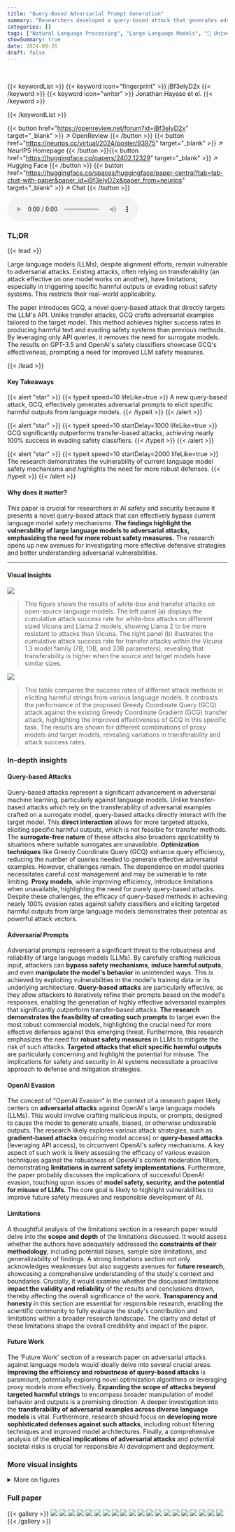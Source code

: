```yaml
---
title: "Query-Based Adversarial Prompt Generation"
summary: "Researchers developed a query-based attack that generates adversarial prompts, fooling language models into producing harmful outputs with significantly higher success rates than previous methods, eff..."
categories: []
tags: ["Natural Language Processing", "Large Language Models", "🏢 University of Washington",]
showSummary: true
date: 2024-09-26
draft: false
---
```


<br>

{{< keywordList >}}
{{< keyword icon="fingerprint" >}} jBf3eIyD2x {{< /keyword >}}
{{< keyword icon="writer" >}} Jonathan Hayase et el. {{< /keyword >}}
 
{{< /keywordList >}}

{{< button href="https://openreview.net/forum?id=jBf3eIyD2x" target="_blank" >}}
↗ OpenReview
{{< /button >}}
{{< button href="https://neurips.cc/virtual/2024/poster/93975" target="_blank" >}}
↗ NeurIPS Homepage
{{< /button >}}{{< button href="https://huggingface.co/papers/2402.12329" target="_blank" >}}
↗ Hugging Face
{{< /button >}}
{{< button href="https://huggingface.co/spaces/huggingface/paper-central?tab=tab-chat-with-paper&paper_id=jBf3eIyD2x&paper_from=neurips" target="_blank" >}}
↗ Chat
{{< /button >}}



<audio controls>
    <source src="https://ai-paper-reviewer.com/jBf3eIyD2x/podcast.wav" type="audio/wav">
    Your browser does not support the audio element.
</audio>


### TL;DR


{{< lead >}}

Large language models (LLMs), despite alignment efforts, remain vulnerable to adversarial attacks. Existing attacks, often relying on transferability (an attack effective on one model works on another), have limitations, especially in triggering specific harmful outputs or evading robust safety systems. This restricts their real-world applicability.

The paper introduces GCQ, a novel query-based attack that directly targets the LLM's API. Unlike transfer attacks, GCQ crafts adversarial examples tailored to the target model. This method achieves higher success rates in producing harmful text and evading safety systems than previous methods. By leveraging only API queries, it removes the need for surrogate models. The results on GPT-3.5 and OpenAI's safety classifiers showcase GCQ's effectiveness, prompting a need for improved LLM safety measures.

{{< /lead >}}


#### Key Takeaways

{{< alert "star" >}}
{{< typeit speed=10 lifeLike=true >}} A new query-based attack, GCQ, effectively generates adversarial prompts to elicit specific harmful outputs from language models. {{< /typeit >}}
{{< /alert >}}

{{< alert "star" >}}
{{< typeit speed=10 startDelay=1000 lifeLike=true >}} GCQ significantly outperforms transfer-based attacks, achieving nearly 100% success in evading safety classifiers. {{< /typeit >}}
{{< /alert >}}

{{< alert "star" >}}
{{< typeit speed=10 startDelay=2000 lifeLike=true >}} The research demonstrates the vulnerability of current language model safety mechanisms and highlights the need for more robust defenses. {{< /typeit >}}
{{< /alert >}}

#### Why does it matter?
This paper is crucial for researchers in AI safety and security because it presents a novel query-based attack that can effectively bypass current language model safety mechanisms. **The findings highlight the vulnerability of large language models to adversarial attacks, emphasizing the need for more robust safety measures.** The research opens up new avenues for investigating more effective defensive strategies and better understanding adversarial vulnerabilities.

------
#### Visual Insights



![](https://ai-paper-reviewer.com/jBf3eIyD2x/figures_4_1.jpg)

> This figure shows the results of white-box and transfer attacks on open-source language models.  The left panel (a) displays the cumulative attack success rate for white-box attacks on different sized Vicuna and Llama 2 models, showing Llama 2 to be more resistant to attacks than Vicuna. The right panel (b) illustrates the cumulative attack success rate for transfer attacks within the Vicuna 1.3 model family (7B, 13B, and 33B parameters), revealing that transferability is higher when the source and target models have similar sizes. 





![](https://ai-paper-reviewer.com/jBf3eIyD2x/tables_2_1.jpg)

> This table compares the success rates of different attack methods in eliciting harmful strings from various language models.  It contrasts the performance of the proposed Greedy Coordinate Query (GCQ) attack against the existing Greedy Coordinate Gradient (GCG) transfer attack, highlighting the improved effectiveness of GCQ in this specific task. The results are shown for different combinations of proxy models and target models, revealing variations in transferability and attack success rates.





### In-depth insights


#### Query-based Attacks
Query-based attacks represent a significant advancement in adversarial machine learning, particularly against language models. Unlike transfer-based attacks which rely on the transferability of adversarial examples crafted on a surrogate model, query-based attacks directly interact with the target model. This **direct interaction** allows for more targeted attacks, eliciting specific harmful outputs, which is not feasible for transfer methods.  The **surrogate-free nature** of these attacks also broadens applicability to situations where suitable surrogates are unavailable.  **Optimization techniques** like Greedy Coordinate Query (GCQ) enhance query efficiency, reducing the number of queries needed to generate effective adversarial examples.  However, challenges remain. The dependence on model queries necessitates careful cost management and may be vulnerable to rate limiting.  **Proxy models**, while improving efficiency, introduce limitations when unavailable, highlighting the need for purely query-based attacks.  Despite these challenges, the efficacy of query-based methods in achieving nearly 100% evasion rates against safety classifiers and eliciting targeted harmful outputs from large language models demonstrates their potential as powerful attack vectors.

#### Adversarial Prompts
Adversarial prompts represent a significant threat to the robustness and reliability of large language models (LLMs).  By carefully crafting malicious input, attackers can **bypass safety mechanisms**, **induce harmful outputs**, and even **manipulate the model's behavior** in unintended ways.  This is achieved by exploiting vulnerabilities in the model's training data or its underlying architecture.  **Query-based attacks** are particularly effective, as they allow attackers to iteratively refine their prompts based on the model's responses, enabling the generation of highly effective adversarial examples that significantly outperform transfer-based attacks.  **The research demonstrates the feasibility of creating such prompts** to target even the most robust commercial models, highlighting the crucial need for more effective defenses against this emerging threat.  Furthermore, this research emphasizes the need for **robust safety measures** in LLMs to mitigate the risk of such attacks.  **Targeted attacks that elicit specific harmful outputs** are particularly concerning and highlight the potential for misuse.  The implications for safety and security in AI systems necessitate a proactive approach to defense and mitigation strategies.

#### OpenAI Evasion
The concept of "OpenAI Evasion" in the context of a research paper likely centers on **adversarial attacks** against OpenAI's large language models (LLMs).  This would involve crafting malicious inputs, or prompts, designed to cause the model to generate unsafe, biased, or otherwise undesirable outputs.  The research likely explores various attack strategies, such as **gradient-based attacks** (requiring model access) or **query-based attacks** (leveraging API access), to circumvent OpenAI's safety mechanisms.  A key aspect of such work is likely assessing the efficacy of various evasion techniques against the robustness of OpenAI's content moderation filters, demonstrating **limitations in current safety implementations**.  Furthermore, the paper probably discusses the implications of successful OpenAI evasion, touching upon issues of **model safety, security, and the potential for misuse of LLMs**.  The core goal is likely to highlight vulnerabilities to improve future safety measures and responsible development of AI.

#### Limitations
A thoughtful analysis of the limitations section in a research paper would delve into the **scope and depth** of the limitations discussed.  It would assess whether the authors have adequately addressed the **constraints of their methodology**, including potential biases, sample size limitations, and generalizability of findings.  A strong limitations section not only acknowledges weaknesses but also suggests avenues for **future research**, showcasing a comprehensive understanding of the study's context and boundaries.  Crucially, it would examine whether the discussed limitations **impact the validity and reliability** of the results and conclusions drawn, thereby affecting the overall significance of the work. **Transparency and honesty** in this section are essential for responsible research, enabling the scientific community to fully evaluate the study's contribution and limitations within a broader research landscape.  The clarity and detail of these limitations shape the overall credibility and impact of the paper.

#### Future Work
The 'Future Work' section of a research paper on adversarial attacks against language models would ideally delve into several crucial areas.  **Improving the efficiency and robustness of query-based attacks** is paramount, potentially exploring novel optimization algorithms or leveraging proxy models more effectively.  **Expanding the scope of attacks beyond targeted harmful strings** to encompass broader manipulation of model behavior and outputs is a promising direction.  A deeper investigation into the **transferability of adversarial examples across diverse language models** is vital.  Furthermore, research should focus on **developing more sophisticated defenses against such attacks**, including robust filtering techniques and improved model architectures. Finally, a comprehensive analysis of the **ethical implications of adversarial attacks** and potential societal risks is crucial for responsible AI development and deployment.


### More visual insights

<details>
<summary>More on figures
</summary>


![](https://ai-paper-reviewer.com/jBf3eIyD2x/figures_5_1.jpg)

> This figure shows the trade-off between cost and attack success rate for generating harmful strings using the GPT-3.5 Turbo model. The x-axis represents the cost in USD, and the y-axis shows the cumulative attack success rate.  The solid line represents the performance of the Q-GC attack, demonstrating a rapid increase in success rate with increasing cost. The dashed line shows the baseline success rate achieved by only using the initialization technique, highlighting the significant improvement provided by the Q-GC attack.


![](https://ai-paper-reviewer.com/jBf3eIyD2x/figures_5_2.jpg)

> This figure shows the relationship between the attack success rate and the cost (in USD) and number of iterations for generating harmful strings using GPT-3.5 Turbo.  The plot reveals that the attack success rate increases rapidly with more cost and iterations.  It also illustrates the difference between using the full Q-GC attack versus only using the initialization step.  The dotted line represents the success rate achieved using only the initialization method. The solid line illustrates the success rate of the Q-GC method.


![](https://ai-paper-reviewer.com/jBf3eIyD2x/figures_6_1.jpg)

> This figure shows the relationship between the attack success rate and the length of the target string when using a 20-token prompt.  The x-axis represents the target string length in tokens, and the y-axis shows the attack success rate.  The plot demonstrates that the attack is highly successful when the target string is shorter than the prompt, with success rates approaching 100%. However, as the target string length increases and becomes longer than the prompt, the attack success rate drops dramatically to near zero. The dashed vertical line indicates the length of the prompt (20 tokens). This illustrates a limitation of the attack:  its effectiveness is significantly reduced when the target string is substantially longer than the prompt length.


![](https://ai-paper-reviewer.com/jBf3eIyD2x/figures_6_2.jpg)

> This figure compares the cumulative success rate of three different attack methods against the Vicuna 7B language model as a function of the number of loss queries.  The three methods are the original Greedy Coordinate Gradient (GCG) attack, an optimized white-box version of the proposed Greedy Coordinate Query (GCQ) attack, and an optimized black-box version of the GCQ attack. The results demonstrate that the optimized versions of the GCQ attack require significantly fewer queries to achieve a given success rate compared to the original GCG attack, highlighting the efficiency gains of the proposed optimization techniques, particularly in the black-box setting where gradient information is unavailable.


![](https://ai-paper-reviewer.com/jBf3eIyD2x/figures_7_1.jpg)

> This figure shows the results of universal content moderation attacks using suffixes of 5 and 20 tokens.  The x-axis represents the number of requests made to the OpenAI content moderation API, and the y-axis shows the cumulative attack success rate.  Separate curves are shown for the training and validation sets, demonstrating the model's ability to generalize to unseen strings.


![](https://ai-paper-reviewer.com/jBf3eIyD2x/figures_8_1.jpg)

> This figure shows the cumulative attack success rate against two content moderation models: OpenAI's text-moderation-007 and Llama Guard 7B.  The x-axis represents the number of queries made to the model, and the y-axis shows the percentage of harmful strings that were successfully evaded (i.e., not flagged as harmful). Two different prompt lengths are compared: 5-token prompts and 20-token prompts. The results demonstrate that the query-based attack is highly effective, achieving near-perfect evasion rates with a relatively small number of queries, even surpassing transfer-based attacks. Note that the scale of the x-axis is logarithmic.


![](https://ai-paper-reviewer.com/jBf3eIyD2x/figures_12_1.jpg)

> This figure shows the distribution of cumulative log probabilities obtained by sampling the same prompt and target string pair 1000 times using OpenAI's API. It illustrates the non-determinism of the API, where the same input yields different log probabilities each time it is evaluated. The x-axis represents the cumulative log probability, and the y-axis represents the count of occurrences. The distribution is concentrated around a mean value, but there is significant variance, suggesting that relying on a single API evaluation for optimization may not be robust.


</details>






### Full paper

{{< gallery >}}
<img src="https://ai-paper-reviewer.com/jBf3eIyD2x/1.png" class="grid-w50 md:grid-w33 xl:grid-w25" />
<img src="https://ai-paper-reviewer.com/jBf3eIyD2x/2.png" class="grid-w50 md:grid-w33 xl:grid-w25" />
<img src="https://ai-paper-reviewer.com/jBf3eIyD2x/3.png" class="grid-w50 md:grid-w33 xl:grid-w25" />
<img src="https://ai-paper-reviewer.com/jBf3eIyD2x/4.png" class="grid-w50 md:grid-w33 xl:grid-w25" />
<img src="https://ai-paper-reviewer.com/jBf3eIyD2x/5.png" class="grid-w50 md:grid-w33 xl:grid-w25" />
<img src="https://ai-paper-reviewer.com/jBf3eIyD2x/6.png" class="grid-w50 md:grid-w33 xl:grid-w25" />
<img src="https://ai-paper-reviewer.com/jBf3eIyD2x/7.png" class="grid-w50 md:grid-w33 xl:grid-w25" />
<img src="https://ai-paper-reviewer.com/jBf3eIyD2x/8.png" class="grid-w50 md:grid-w33 xl:grid-w25" />
<img src="https://ai-paper-reviewer.com/jBf3eIyD2x/9.png" class="grid-w50 md:grid-w33 xl:grid-w25" />
<img src="https://ai-paper-reviewer.com/jBf3eIyD2x/10.png" class="grid-w50 md:grid-w33 xl:grid-w25" />
<img src="https://ai-paper-reviewer.com/jBf3eIyD2x/11.png" class="grid-w50 md:grid-w33 xl:grid-w25" />
<img src="https://ai-paper-reviewer.com/jBf3eIyD2x/12.png" class="grid-w50 md:grid-w33 xl:grid-w25" />
<img src="https://ai-paper-reviewer.com/jBf3eIyD2x/13.png" class="grid-w50 md:grid-w33 xl:grid-w25" />
<img src="https://ai-paper-reviewer.com/jBf3eIyD2x/14.png" class="grid-w50 md:grid-w33 xl:grid-w25" />
<img src="https://ai-paper-reviewer.com/jBf3eIyD2x/15.png" class="grid-w50 md:grid-w33 xl:grid-w25" />
<img src="https://ai-paper-reviewer.com/jBf3eIyD2x/16.png" class="grid-w50 md:grid-w33 xl:grid-w25" />
<img src="https://ai-paper-reviewer.com/jBf3eIyD2x/17.png" class="grid-w50 md:grid-w33 xl:grid-w25" />
<img src="https://ai-paper-reviewer.com/jBf3eIyD2x/18.png" class="grid-w50 md:grid-w33 xl:grid-w25" />
<img src="https://ai-paper-reviewer.com/jBf3eIyD2x/19.png" class="grid-w50 md:grid-w33 xl:grid-w25" />
<img src="https://ai-paper-reviewer.com/jBf3eIyD2x/20.png" class="grid-w50 md:grid-w33 xl:grid-w25" />
{{< /gallery >}}